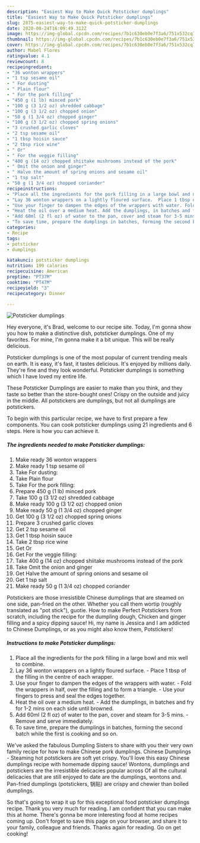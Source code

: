 ```yaml
---
description: "Easiest Way to Make Quick Potsticker dumplings"
title: "Easiest Way to Make Quick Potsticker dumplings"
slug: 2875-easiest-way-to-make-quick-potsticker-dumplings
date: 2020-08-24T16:09:49.312Z
image: https://img-global.cpcdn.com/recipes/7b1c630eb0e7f3a6/751x532cq70/potsticker-dumplings-recipe-main-photo.jpg
thumbnail: https://img-global.cpcdn.com/recipes/7b1c630eb0e7f3a6/751x532cq70/potsticker-dumplings-recipe-main-photo.jpg
cover: https://img-global.cpcdn.com/recipes/7b1c630eb0e7f3a6/751x532cq70/potsticker-dumplings-recipe-main-photo.jpg
author: Mabel Flores
ratingvalue: 4.1
reviewcount: 8
recipeingredient:
- "36 wonton wrappers"
- "1 tsp sesame oil"
- " For dusting"
- " Plain flour"
- " For the pork filling"
- "450 g (1 lb) minced pork"
- "100 g (3 1/2 oz) shredded cabbage"
- "100 g (3 1/2 oz) chopped onion"
- "50 g (1 3/4 oz) chopped ginger"
- "100 g (3 1/2 oz) chopped spring onions"
- "3 crushed garlic cloves"
- "2 tsp sesame oil"
- "1 tbsp hoisin sauce"
- "2 tbsp rice wine"
- " Or"
- " For the veggie filling"
- "400 g (14 oz) chopped shiitake mushrooms instead of the pork"
- " Omit the onion and ginger"
- " Halve the amount of spring onions and sesame oil"
- "1 tsp salt"
- "50 g (1 3/4 oz) chopped coriander"
recipeinstructions:
- "Place all the ingredients for the pork filling in a large bowl and mix well to combine."
- "Lay 36 wonton wrappers on a lightly floured surface.  Place 1 tbsp of the filling in the centre of each wrapper."
- "Use your finger to dampen the edges of the wrappers with water. Fold the wrappers in half, over the filling and to form a triangle. Use your fingers to press and seal the edges together."
- "Heat the oil over a medium heat. Add the dumplings, in batches and fry for 1-2 mins on each side until browned."
- "Add 60ml (2 fl oz) of water to the pan, cover and steam for 3-5 mins. Remove and serve immediately."
- "To save time, prepare the dumplings in batches, forming the second batch while the first is cooking and so on."
categories:
- Recipe
tags:
- potsticker
- dumplings

katakunci: potsticker dumplings 
nutrition: 199 calories
recipecuisine: American
preptime: "PT37M"
cooktime: "PT47M"
recipeyield: "3"
recipecategory: Dinner

---
```



![Potsticker dumplings](https://img-global.cpcdn.com/recipes/7b1c630eb0e7f3a6/751x532cq70/potsticker-dumplings-recipe-main-photo.jpg)

Hey everyone, it's Brad, welcome to our recipe site. Today, I'm gonna show you how to make a distinctive dish, potsticker dumplings. One of my favorites. For mine, I'm gonna make it a bit unique. This will be really delicious.

Potsticker dumplings is one of the most popular of current trending meals on earth. It is easy, it's fast, it tastes delicious. It's enjoyed by millions daily. They're fine and they look wonderful. Potsticker dumplings is something which I have loved my entire life.

These Potsticker Dumplings are easier to make than you think, and they taste so better than the store-bought ones! Crispy on the outside and juicy in the middle. All potstickers are dumplings, but not all dumplings are potstickers.


To begin with this particular recipe, we have to first prepare a few components. You can cook potsticker dumplings using 21 ingredients and 6 steps. Here is how you can achieve it.

<!--inarticleads1-->

##### The ingredients needed to make Potsticker dumplings:

1. Make ready 36 wonton wrappers
1. Make ready 1 tsp sesame oil
1. Take  For dusting:
1. Take  Plain flour
1. Take  For the pork filling:
1. Prepare 450 g (1 lb) minced pork
1. Take 100 g (3 1/2 oz) shredded cabbage
1. Make ready 100 g (3 1/2 oz) chopped onion
1. Make ready 50 g (1 3/4 oz) chopped ginger
1. Get 100 g (3 1/2 oz) chopped spring onions
1. Prepare 3 crushed garlic cloves
1. Get 2 tsp sesame oil
1. Get 1 tbsp hoisin sauce
1. Take 2 tbsp rice wine
1. Get  Or
1. Get  For the veggie filling:
1. Take 400 g (14 oz) chopped shiitake mushrooms instead of the pork
1. Take  Omit the onion and ginger
1. Get  Halve the amount of spring onions and sesame oil
1. Get 1 tsp salt
1. Make ready 50 g (1 3/4 oz) chopped coriander


Potstickers are those irresistible Chinese dumplings that are steamed on one side, pan-fried on the other. Whether you call them wortip (roughly translated as &#34;pot stick&#34;), guotie. How to make Perfect Potstickers from scratch, including the recipe for the dumpling dough, Chicken and ginger filling and a spicy dipping sauce! Hi, my name is Jessica and I am addicted to Chinese Dumplings, or as you might also know them, Potstickers! 

<!--inarticleads2-->

##### Instructions to make Potsticker dumplings:

1. Place all the ingredients for the pork filling in a large bowl and mix well to combine.
1. Lay 36 wonton wrappers on a lightly floured surface.  - Place 1 tbsp of the filling in the centre of each wrapper.
1. Use your finger to dampen the edges of the wrappers with water. - Fold the wrappers in half, over the filling and to form a triangle. - Use your fingers to press and seal the edges together.
1. Heat the oil over a medium heat. - Add the dumplings, in batches and fry for 1-2 mins on each side until browned.
1. Add 60ml (2 fl oz) of water to the pan, cover and steam for 3-5 mins. - Remove and serve immediately.
1. To save time, prepare the dumplings in batches, forming the second batch while the first is cooking and so on.


We&#39;ve asked the fabulous Dumpling Sisters to share with you their very own family recipe for how to make Chinese pork dumplings. Chinese Dumplings - Steaming hot potstickers are soft yet crispy. You&#39;ll love this easy Chinese dumplings recipe with homemade dipping sauce! Wontons, dumplings and potstickers are the irresistible delicacies popular across Of all the cultural delicacies that are still enjoyed to date are the dumplings, wontons and. Pan-fried dumplings (potstickers, 锅贴) are crispy and chewier than boiled dumplings. 

So that's going to wrap it up for this exceptional food potsticker dumplings recipe. Thank you very much for reading. I am confident that you can make this at home. There's gonna be more interesting food at home recipes coming up. Don't forget to save this page on your browser, and share it to your family, colleague and friends. Thanks again for reading. Go on get cooking!
